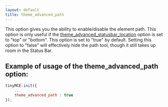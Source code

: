 ```yaml
---
layout: default
title: theme_advanced_path
---
```


This option gives you the ability to enable/disable the element path. This option is only useful if the [theme_advanced_statusbar_location](https://www.tiny.cloud/docs-3x/reference/configuration/Configuration3x@theme_advanced_statusbar_location/) option is set to "top" or "bottom". This option is set to "true" by default. Setting this option to "false" will effectively hide the path tool, though it still takes up room in the Status Bar.

## Example of usage of the theme_advanced_path option:

```js
tinyMCE.init({
	...
	theme_advanced_path : true
});
```
